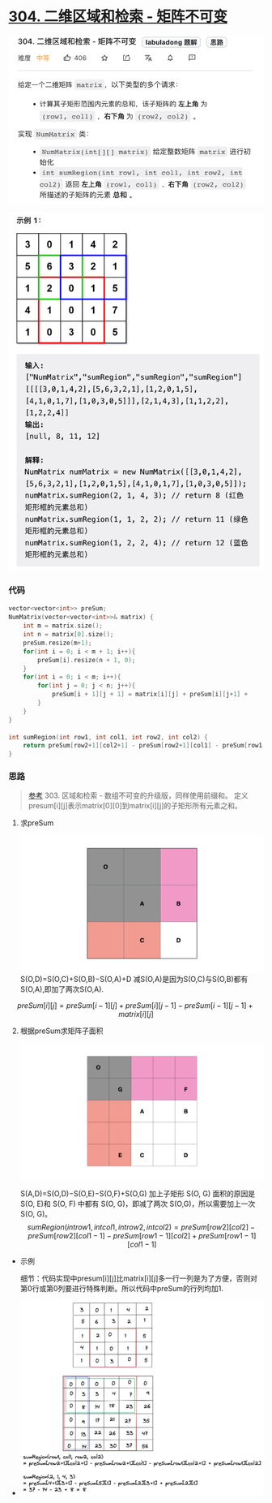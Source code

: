 # [304. 二维区域和检索 - 矩阵不可变](https://leetcode.cn/problems/range-sum-query-2d-immutable/)

![image-20220611111910767](https://raw.githubusercontent.com/damenshi/myImage/main/img/image-20220611111910767.png)

![image-20220611111951840](https://raw.githubusercontent.com/damenshi/myImage/main/img/image-20220611111951840.png)

### 代码

```C++
vector<vector<int>> preSum;
NumMatrix(vector<vector<int>>& matrix) {
    int m = matrix.size();
    int n = matrix[0].size();
    preSum.resize(m+1);
    for(int i = 0; i < m + 1; i++){
        preSum[i].resize(n + 1, 0);
    }
    for(int i = 0; i < m; i++){
        for(int j = 0; j < n; j++){
            preSum[i + 1][j + 1] = matrix[i][j] + preSum[i][j+1] + 									preSum[i+1][j] - preSum[i][j];
        }
    }
}

int sumRegion(int row1, int col1, int row2, int col2) {
    return preSum[row2+1][col2+1] - preSum[row2+1][col1] - preSum[row1]						 [col2+1] + preSum[row1][col1]; 
}
```

### 思路
> [参考](https://leetcode.cn/problems/range-sum-query-2d-immutable/solution/ru-he-qiu-er-wei-de-qian-zhui-he-yi-ji-y-6c21/)
>  303. 区域和检索 - 数组不可变的升级版，同样使用前缀和。
>  定义presum[i]\[j]表示matrix[0]\[0]到matrix[i]\[j]的子矩形所有元素之和。

1. 求preSum

   ![304.001.jpeg](https://raw.githubusercontent.com/damenshi/myImage/main/img/1614646493-EriDmE-304.001.jpeg)
S(O,D)=S(O,C)+S(O,B)−S(O,A)+D
减S(O,A)是因为S(O,C)与S(O,B)都有S(O,A),即加了两次S(O,A).

$$
preSum[i][j]=preSum[i−1][j]+preSum[i][j−1]−preSum[i−1][j−1]+matrix[i][j]
$$


2. 根据preSum求矩阵子面积

   ![304.002.jpeg](https://raw.githubusercontent.com/damenshi/myImage/main/img/1614646585-JOesrN-304.002-20220611122238246.jpeg)
	
	S(A,D)=S(O,D)−S(O,E)−S(O,F)+S(O,G)
	加上子矩形 S(O, G) 面积的原因是 S(O, E)和 S(O, F) 中都有 S(O, G)，即减了两次 S(O,G)，所以需要加上一次 S(O, G)。
$$
sumRegion(int row1, int col1, int row2, int col2) = preSum[row2][col2] - preSum[row2][col1 - 1] - preSum[row1 - 1][col2] + preSum[row1 - 1][col1 - 1]
$$

+ 示例

  细节：代码实现中presum[i]\[j]比matrix[i]\[j]多一行一列是为了方便，否则对第0行或第0列要进行特殊判断。所以代码中preSum的行列均加1.

+ ![image-20220611121027312](https://raw.githubusercontent.com/damenshi/myImage/main/img/image-20220611121027312-20220611121658522.png)
